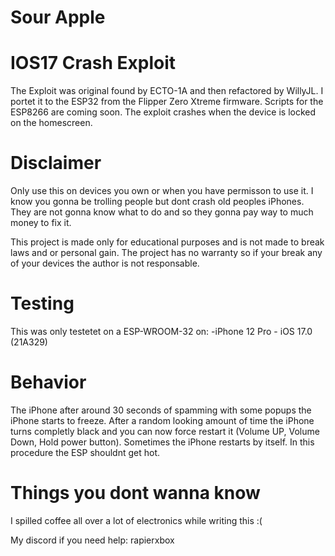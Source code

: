 # Sour Apple
# IOS17 Crash Exploit
The Exploit was original found by ECTO-1A and then refactored by WillyJL. I portet it to the ESP32 from the Flipper Zero Xtreme firmware. Scripts for the ESP8266 are coming soon. The exploit crashes when the device is locked on the homescreen.
# Disclaimer
Only use this on devices you own or when you have permisson to use it. I know you gonna be trolling people but dont crash old peoples iPhones. They are not gonna know what to do and so they gonna pay way to much money to fix it.

This project is made only for educational purposes and is not made to break laws and or personal gain. The project has no warranty so if your break any of your devices the author is not responsable.
# Testing
This was only testetet on a ESP-WROOM-32 on:
-iPhone 12 Pro -   iOS 17.0 (21A329)
# Behavior
The iPhone after around 30 seconds of spamming with some popups the iPhone starts to freeze. After a random looking amount of time the iPhone turns completly black and you can now force restart it (Volume UP, Volume Down, Hold power button). Sometimes the iPhone restarts by itself. In this procedure the ESP shouldnt get hot.
# Things you dont wanna know
I spilled coffee all over a lot of electronics while writing this :(


My discord if you need help: rapierxbox
